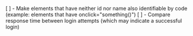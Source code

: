 [ ] - Make elements that have neither id nor name also identifiable by code (example: elements that have onclick="something()")
[ ] - Compare response time between login attempts (which may indicate a successful login)
